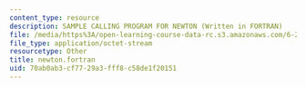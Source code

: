 ```yaml
---
content_type: resource
description: SAMPLE CALLING PROGRAM FOR NEWTON (Written in FORTRAN)
file: /media/https%3A/open-learning-course-data-rc.s3.amazonaws.com/6-252j-nonlinear-programming-spring-2003/70ab0ab3cf7729a3fff8c58de1f20151_newton.fortran
file_type: application/octet-stream
resourcetype: Other
title: newton.fortran
uid: 70ab0ab3-cf77-29a3-fff8-c58de1f20151
---
```

